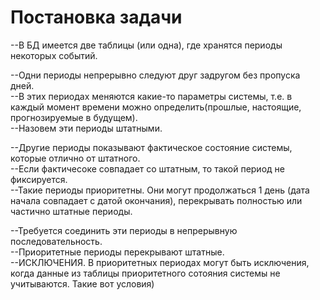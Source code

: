 # Постановка задачи
--В БД имеется две таблицы (или одна), где хранятся периоды некоторых событий.

--Одни периоды непрерывно следуют друг задругом без пропуска дней.  
--В этих периодах меняются какие-то параметры системы, т.е. в каждый момент времени можно определить(прошлые, настоящие, прогнозируемые в будущем).  
--Назовем эти периоды штатными.

--Другие периоды показывают фактическое состояние системы, которые отлично от штатного.  
--Если фактичесоке совпадает со штатным, то такой период не фиксируется.  
--Такие периоды приоритетны. Они могут продолжаться 1 день (дата начала совпадает с датой окончания), перекрывать полностью или частично штатные периоды.

--Требуется соединить эти периоды в непрерывную последовательность.  
--Приоритетные периоды перекрывают штатные.  
--ИСКЛЮЧЕНИЯ. В приоритетных периодах могут быть исключения, когда данные из таблицы приоритетного сотояния системы не учитываются. Такие вот условия)
